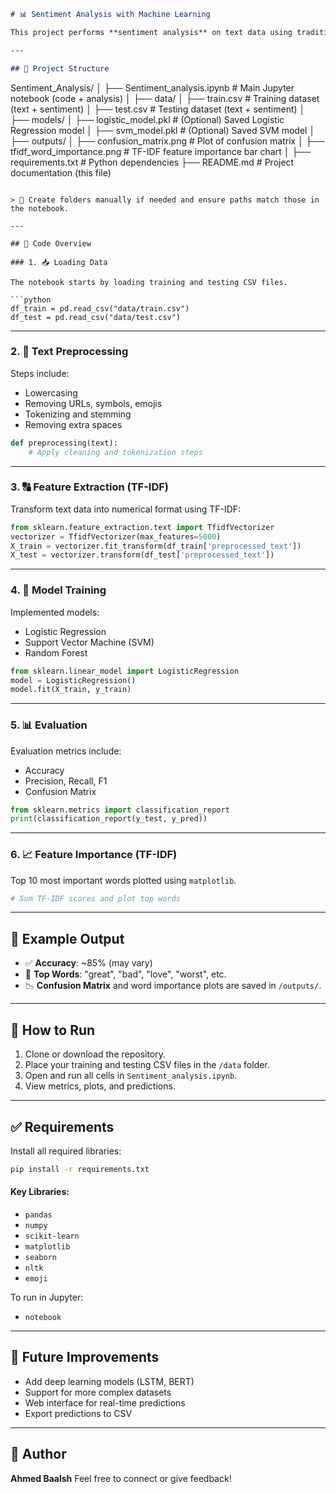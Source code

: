```markdown
# 📊 Sentiment Analysis with Machine Learning

This project performs **sentiment analysis** on text data using traditional machine learning algorithms like **Logistic Regression**, **Support Vector Machines (SVM)**, and **Random Forest**, with preprocessing and **TF-IDF** vectorization. It is ideal for classifying text as **positive**, **negative**, or **neutral**.

---

## 📁 Project Structure

```

Sentiment\_Analysis/
│
├── Sentiment\_analysis.ipynb       # Main Jupyter notebook (code + analysis)
│
├── data/
│   ├── train.csv                  # Training dataset (text + sentiment)
│   ├── test.csv                   # Testing dataset (text + sentiment)
│
├── models/
│   ├── logistic\_model.pkl         # (Optional) Saved Logistic Regression model
│   ├── svm\_model.pkl              # (Optional) Saved SVM model
│
├── outputs/
│   ├── confusion\_matrix.png       # Plot of confusion matrix
│   ├── tfidf\_word\_importance.png  # TF-IDF feature importance bar chart
│
├── requirements.txt               # Python dependencies
├── README.md                      # Project documentation (this file)

````

> 📝 Create folders manually if needed and ensure paths match those in the notebook.

---

## 🧠 Code Overview

### 1. 📥 Loading Data

The notebook starts by loading training and testing CSV files.

```python
df_train = pd.read_csv("data/train.csv")
df_test = pd.read_csv("data/test.csv")
````

---

### 2. 🧹 Text Preprocessing

Steps include:

* Lowercasing
* Removing URLs, symbols, emojis
* Tokenizing and stemming
* Removing extra spaces

```python
def preprocessing(text):
    # Apply cleaning and tokenization steps
```

---

### 3. 🔠 Feature Extraction (TF-IDF)

Transform text data into numerical format using TF-IDF:

```python
from sklearn.feature_extraction.text import TfidfVectorizer
vectorizer = TfidfVectorizer(max_features=5000)
X_train = vectorizer.fit_transform(df_train['preprocessed_text'])
X_test = vectorizer.transform(df_test['preprocessed_text'])
```

---

### 4. 🤖 Model Training

Implemented models:

* Logistic Regression
* Support Vector Machine (SVM)
* Random Forest

```python
from sklearn.linear_model import LogisticRegression
model = LogisticRegression()
model.fit(X_train, y_train)
```

---

### 5. 📊 Evaluation

Evaluation metrics include:

* Accuracy
* Precision, Recall, F1
* Confusion Matrix

```python
from sklearn.metrics import classification_report
print(classification_report(y_test, y_pred))
```

---

### 6. 📈 Feature Importance (TF-IDF)

Top 10 most important words plotted using `matplotlib`.

```python
# Sum TF-IDF scores and plot top words
```

---

## 🧪 Example Output

* ✅ **Accuracy**: \~85% (may vary)
* 💬 **Top Words**: "great", "bad", "love", "worst", etc.
* 📉 **Confusion Matrix** and word importance plots are saved in `/outputs/`.

---

## 🚀 How to Run

1. Clone or download the repository.
2. Place your training and testing CSV files in the `/data` folder.
3. Open and run all cells in `Sentiment_analysis.ipynb`.
4. View metrics, plots, and predictions.

---

## ✅ Requirements

Install all required libraries:

```bash
pip install -r requirements.txt
```

#### Key Libraries:

* `pandas`
* `numpy`
* `scikit-learn`
* `matplotlib`
* `seaborn`
* `nltk`
* `emoji`

To run in Jupyter:

* `notebook`

---

## 🔧 Future Improvements

* Add deep learning models (LSTM, BERT)
* Support for more complex datasets
* Web interface for real-time predictions
* Export predictions to CSV

---

## 👤 Author

**Ahmed Baalsh**
Feel free to connect or give feedback!
